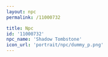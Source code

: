 ```yaml
---
layout: npc
permalink: /11000732

title: Npc
id: '11000732'
npc_name: 'Shadow Tombstone'
icon_url: 'portrait/npc/dummy_p.png'
---
```

